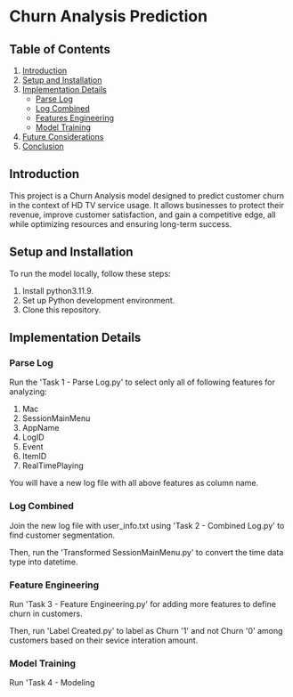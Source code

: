 # Churn Analysis Prediction

## Table of Contents
1. [Introduction](#introduction)
2. [Setup and Installation](#setup-and-installation)
3. [Implementation Details](#implementation-details)
   - [Parse Log](#parse-log)
   - [Log Combined](#log-combined)
   - [Features Engineering](#features-engineering)
   - [Model Training](#model-training)
4. [Future Considerations](#future-considerations)
5. [Conclusion](#conclusion)

## Introduction
This project is a Churn Analysis model designed to predict customer churn in the context of HD TV service usage. It allows businesses to protect their revenue, improve customer satisfaction, and gain a competitive edge, all while optimizing resources and ensuring long-term success.

## Setup and Installation
To run the model locally, follow these steps:

1. Install python3.11.9.
2. Set up Python development environment.
3. Clone this repository.

## Implementation Details

### Parse Log
Run the 'Task 1 - Parse Log.py' to select only all of following features for analyzing:
1. Mac 
2. SessionMainMenu
3. AppName
4. LogID
5. Event 
6. ItemID
7. RealTimePlaying 

You will have a new log file with all above features as column name.

### Log Combined
Join the new log file with user_info.txt using 'Task 2 - Combined Log.py' to find customer segmentation.

Then, run the 'Transformed SessionMainMenu.py' to convert the time data type into datetime.

### Feature Engineering
Run 'Task 3 - Feature Engineering.py' for adding more features to define churn in customers.

Then, run 'Label Created.py' to label as Churn '1' and not Churn '0' among customers based on their sevice interation amount.

### Model Training
Run 'Task 4 - Modeling
